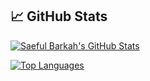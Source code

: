 
## 📈 GitHub Stats

[![Saeful Barkah's GitHub Stats](https://github-readme-stats.vercel.app/api?username=saefulbarkah&show_icons=true&count_private=true&theme=radical)](https://github.com/saefulbarkah)

[![Top Languages](https://github-readme-stats.vercel.app/api/top-langs/?username=saefulbarkah&layout=compact&theme=radical)](https://github.com/saefulbarkah)
